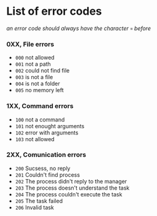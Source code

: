 # List of error codes
*an error code should always have the character ``¤`` before*
### 0XX, File errors
- ``000`` not allowed
- ``001`` not a path
- ``002`` could not find file
- ``003`` is not a file
- ``004`` is not a folder
- ``005`` no memory left

### 1XX, Command errors
- ``100`` not a command
- ``101`` not enought arguments
- ``102`` error with arguments
- ``103`` not allowed
### 2XX, Comunication errors
- ``200`` Sucsess, no reply
- ``201`` Couldn't find process
- ``202`` The process didn't reply to the manager
- ``203`` The process doesn't understand the task
- ``204`` The process couldn't execute the task
- ``205`` The task failed 
- ``206`` Invalid task

